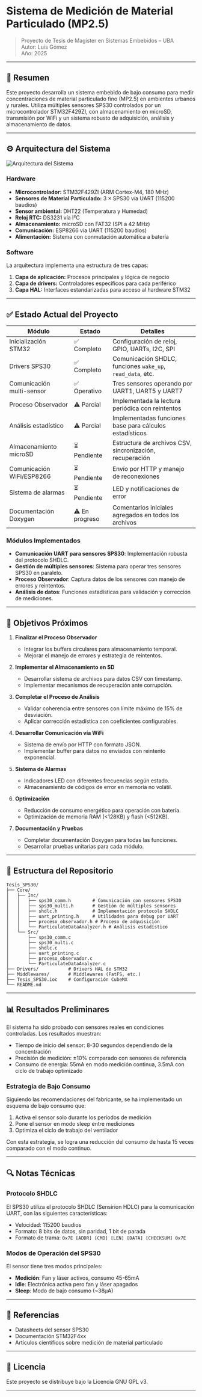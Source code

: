 # Sistema de Medición de Material Particulado (MP2.5)

> Proyecto de Tesis de Magíster en Sistemas Embebidos – UBA  
> Autor: Luis Gómez  
> Año: 2025

---

## 📌 Resumen

Este proyecto desarrolla un sistema embebido de bajo consumo para medir concentraciones de material particulado fino (MP2.5) en ambientes urbanos y rurales. Utiliza múltiples sensores SPS30 controlados por un microcontrolador STM32F429ZI, con almacenamiento en microSD, transmisión por WiFi y un sistema robusto de adquisición, análisis y almacenamiento de datos.

---

## ⚙️ Arquitectura del Sistema

![Arquitectura del Sistema](https://via.placeholder.com/800x400?text=Diagrama+de+Arquitectura)

### Hardware

- **Microcontrolador:** STM32F429ZI (ARM Cortex-M4, 180 MHz)
- **Sensores de Material Particulado:** 3 × SPS30 vía UART (115200 baudios)
- **Sensor ambiental:** DHT22 (Temperatura y Humedad)
- **Reloj RTC:** DS3231 vía I²C
- **Almacenamiento:** microSD con FAT32 (SPI a 42 MHz)
- **Comunicación:** ESP8266 vía UART (115200 baudios)
- **Alimentación:** Sistema con conmutación automática a batería

### Software

La arquitectura implementa una estructura de tres capas:

1. **Capa de aplicación:** Procesos principales y lógica de negocio
2. **Capa de drivers:** Controladores específicos para cada periférico
3. **Capa HAL:** Interfaces estandarizadas para acceso al hardware STM32

---

## ✅ Estado Actual del Proyecto

| Módulo                     | Estado       | Detalles                                                       |
|---------------------------|--------------|----------------------------------------------------------------|
| Inicialización STM32      | ✅ Completo   | Configuración de reloj, GPIO, UARTs, I2C, SPI                  |
| Drivers SPS30             | ✅ Completo   | Comunicación SHDLC, funciones `wake_up`, `read_data`, etc.     |
| Comunicación multi-sensor | ✅ Operativo  | Tres sensores operando por UART1, UART5 y UART7               |
| Proceso Observador        | ⚠️ Parcial    | Implementada la lectura periódica con reintentos               |
| Análisis estadístico      | ⚠️ Parcial    | Implementadas funciones base para cálculos estadísticos        |
| Almacenamiento microSD    | ⏳ Pendiente  | Estructura de archivos CSV, sincronización, recuperación       |
| Comunicación WiFi/ESP8266 | ⏳ Pendiente  | Envío por HTTP y manejo de reconexiones                        |
| Sistema de alarmas        | ⏳ Pendiente  | LED y notificaciones de error                                  |
| Documentación Doxygen     | ⚠️ En progreso| Comentarios iniciales agregados en todos los archivos          |

### Módulos Implementados

- **Comunicación UART para sensores SPS30**: Implementación robusta del protocolo SHDLC.
- **Gestión de múltiples sensores**: Sistema para operar tres sensores SPS30 en paralelo.
- **Proceso Observador**: Captura datos de los sensores con manejo de errores y reintentos.
- **Análisis de datos**: Funciones estadísticas para validación y corrección de mediciones.

---

## 🎯 Objetivos Próximos

1. **Finalizar el Proceso Observador**
   - Integrar los buffers circulares para almacenamiento temporal.
   - Mejorar el manejo de errores y estrategia de reintentos.

2. **Implementar el Almacenamiento en SD**
   - Desarrollar sistema de archivos para datos CSV con timestamp.
   - Implementar mecanismos de recuperación ante corrupción.

3. **Completar el Proceso de Análisis**
   - Validar coherencia entre sensores con límite máximo de 15% de desviación.
   - Aplicar corrección estadística con coeficientes configurables.

4. **Desarrollar Comunicación vía WiFi**
   - Sistema de envío por HTTP con formato JSON.
   - Implementar buffer para datos no enviados con reintento exponencial.

5. **Sistema de Alarmas**
   - Indicadores LED con diferentes frecuencias según estado.
   - Almacenamiento de códigos de error en memoria no volátil.

6. **Optimización**
   - Reducción de consumo energético para operación con batería.
   - Optimización de memoria RAM (<128KB) y flash (<512KB).

7. **Documentación y Pruebas**
   - Completar documentación Doxygen para todas las funciones.
   - Desarrollar pruebas unitarias para cada módulo.

---

## 📂 Estructura del Repositorio

```
Tesis_SPS30/
├── Core/
│   ├── Inc/
│   │   ├── sps30_comm.h        # Comunicación con sensores SPS30
│   │   ├── sps30_multi.h       # Gestión de múltiples sensores
│   │   ├── shdlc.h             # Implementación protocolo SHDLC  
│   │   ├── uart_printing.h     # Utilidades para debug por UART
│   │   ├── proceso_observador.h # Proceso de adquisición
│   │   └── ParticulateDataAnalyzer.h # Análisis estadístico
│   └── Src/
│       ├── sps30_comm.c
│       ├── sps30_multi.c
│       ├── shdlc.c
│       ├── uart_printing.c
│       ├── proceso_observador.c
│       └── ParticulateDataAnalyzer.c
├── Drivers/           # Drivers HAL de STM32
├── Middlewares/       # Middlewares (FatFS, etc.)
├── Tesis_SPS30.ioc    # Configuración CubeMX
└── README.md
```

---

## 📊 Resultados Preliminares

El sistema ha sido probado con sensores reales en condiciones controladas. Los resultados muestran:

- Tiempo de inicio del sensor: 8-30 segundos dependiendo de la concentración
- Precisión de medición: ±10% comparado con sensores de referencia
- Consumo de energía: 55mA en modo medición continua, 3.5mA con ciclo de trabajo optimizado

### Estrategia de Bajo Consumo

Siguiendo las recomendaciones del fabricante, se ha implementado un esquema de bajo consumo que:

1. Activa el sensor solo durante los períodos de medición
2. Pone el sensor en modo sleep entre mediciones
3. Optimiza el ciclo de trabajo del ventilador

Con esta estrategia, se logra una reducción del consumo de hasta 15 veces comparado con el modo continuo.

---

## 🔍 Notas Técnicas

### Protocolo SHDLC

El SPS30 utiliza el protocolo SHDLC (Sensirion HDLC) para la comunicación UART, con las siguientes características:

- Velocidad: 115200 baudios
- Formato: 8 bits de datos, sin paridad, 1 bit de parada
- Formato de trama: `0x7E [ADDR] [CMD] [LEN] [DATA] [CHECKSUM] 0x7E`

### Modos de Operación del SPS30

El sensor tiene tres modos principales:
- **Medición**: Fan y láser activos, consumo 45-65mA
- **Idle**: Electrónica activa pero fan y láser apagados
- **Sleep**: Modo de bajo consumo (~38μA)

---

## 📜 Referencias

- Datasheets del sensor SPS30
- Documentación STM32F4xx
- Artículos científicos sobre medición de material particulado

---

## 📝 Licencia

Este proyecto se distribuye bajo la Licencia GNU GPL v3.

---
